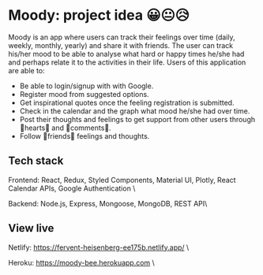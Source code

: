 # Moody: project idea 😀😐😥

Moody is an app where users can track their feelings over time (daily, weekly, monthly, yearly) and share it with friends. The user can track his/her mood to be able to analyse what hard or happy times he/she had and perhaps relate it to the activities in their life. Users of this application are able to:
- Be able to login/signup with with Google.
- Register mood from suggested options.
-	Get inspirational quotes once the feeling registration is submitted.
-	Check in the calendar and the graph what mood he/she had over time.
-	Post their thoughts and feelings to get support from other users through 💖hearts💖 and 💬comments💬.
-	Follow 👯friends👯 feelings and thoughts.


## Tech stack

  Frontend: React, Redux, Styled Components, Material UI, Plotly, React Calendar APIs, Google Authentication \

  Backend: Node.js, Express, Mongoose, MongoDB, REST API\

## View live

Netlify: https://fervent-heisenberg-ee175b.netlify.app/ \

Heroku: https://moody-bee.herokuapp.com \


